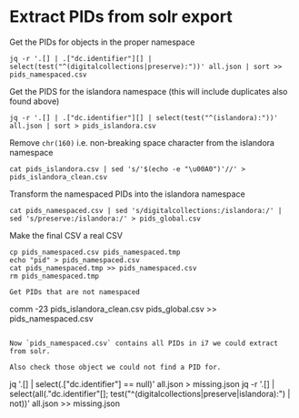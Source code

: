 # Extract PIDs from solr export

Get the PIDs for objects in the proper namespace
```
jq -r '.[] | .["dc.identifier"][] | select(test("^(digitalcollections|preserve):"))' all.json | sort >> pids_namespaced.csv
```

Get the PIDS for the islandora namespace (this will include duplicates also found above)
```
jq -r '.[] | .["dc.identifier"][] | select(test("^(islandora):"))' all.json | sort > pids_islandora.csv
```

Remove `chr(160)` i.e. non-breaking space character from the islandora namespace

```
cat pids_islandora.csv | sed 's/'$(echo -e "\u00A0")'//' > pids_islandora_clean.csv
```

Transform the namespaced PIDs into the islandora namespace

```
cat pids_namespaced.csv | sed 's/digitalcollections:/islandora:/' | sed 's/preserve:/islandora:/' > pids_global.csv
```


Make the final CSV a real CSV
```
cp pids_namespaced.csv pids_namespaced.tmp 
echo "pid" > pids_namespaced.csv
cat pids_namespaced.tmp >> pids_namespaced.csv
rm pids_namespaced.tmp

Get PIDs that are not namespaced

```
comm -23 pids_islandora_clean.csv pids_global.csv >> pids_namespaced.csv
```

Now `pids_namespaced.csv` contains all PIDs in i7 we could extract from solr.

Also check those object we could not find a PID for.

```
jq '.[] | select(.["dc.identifier"] == null)' all.json > missing.json
jq -r '.[] | select(all(."dc.identifier"[]; test("^(digitalcollections|preserve|islandora):") | not))' all.json >> missing.json
```
